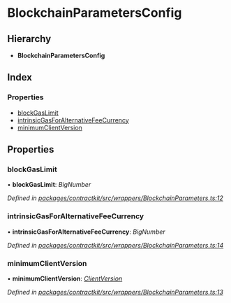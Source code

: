 # BlockchainParametersConfig

## Hierarchy

* **BlockchainParametersConfig**

## Index

### Properties

* [blockGasLimit](_wrappers_blockchainparameters_.blockchainparametersconfig.md#blockgaslimit)
* [intrinsicGasForAlternativeFeeCurrency](_wrappers_blockchainparameters_.blockchainparametersconfig.md#intrinsicgasforalternativefeecurrency)
* [minimumClientVersion](_wrappers_blockchainparameters_.blockchainparametersconfig.md#minimumclientversion)

## Properties

### blockGasLimit

• **blockGasLimit**: _BigNumber_

_Defined in_ [_packages/contractkit/src/wrappers/BlockchainParameters.ts:12_](https://github.com/celo-org/celo-monorepo/blob/master/packages/contractkit/src/wrappers/BlockchainParameters.ts#L12)

### intrinsicGasForAlternativeFeeCurrency

• **intrinsicGasForAlternativeFeeCurrency**: _BigNumber_

_Defined in_ [_packages/contractkit/src/wrappers/BlockchainParameters.ts:14_](https://github.com/celo-org/celo-monorepo/blob/master/packages/contractkit/src/wrappers/BlockchainParameters.ts#L14)

### minimumClientVersion

• **minimumClientVersion**: [_ClientVersion_](_wrappers_blockchainparameters_.clientversion.md)

_Defined in_ [_packages/contractkit/src/wrappers/BlockchainParameters.ts:13_](https://github.com/celo-org/celo-monorepo/blob/master/packages/contractkit/src/wrappers/BlockchainParameters.ts#L13)

